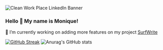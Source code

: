 <!--
**moniquechang/moniquechang** is a ✨ _special_ ✨ repository because its `README.md` (this file) appears on your GitHub profile.

Here are some ideas to get you started:

- 🔭 I’m currently working on ...
- 🌱 I’m currently learning ...
- 👯 I’m looking to collaborate on ...
- 🤔 I’m looking for help with ...
- 💬 Ask me about ...
- 📫 How to reach me: ...
- 😄 Pronouns: ...
- ⚡ Fun fact: ...
-->

![Clean Work Place LinkedIn Banner](https://user-images.githubusercontent.com/103399595/195723346-86cc2334-b108-4ef4-9bfe-6dbf6c7171df.jpg)

### Hello 👋  My name is Monique!

🔭 I’m currently working on adding more features on my project [SurfWrite](https://github.com/moniquechang/SurfWrite)



[![GitHub Streak](https://streak-stats.demolab.com?user=moniquechang&theme=vue&)](https://git.io/streak-stats) ![Anurag's GitHub stats](https://github-readme-stats.vercel.app/api?username=moniquechang&hide=stars,contribs&show_icons=true&theme=vue&card_width=460px)
